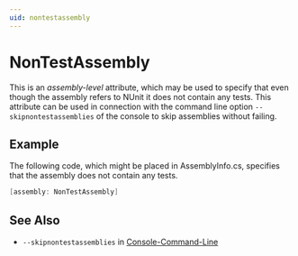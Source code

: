 ```yaml
---
uid: nontestassembly
---
```


# NonTestAssembly

This is an _assembly-level_ attribute, which may be used to specify that even though
the assembly refers to NUnit it does not contain any tests. This attribute can be
used in connection with the command line option `--skipnontestassemblies` of the
console to skip assemblies without failing.

## Example

The following code, which might be placed in AssemblyInfo.cs, specifies that the
assembly does not contain any tests.

```csharp
[assembly: NonTestAssembly]
```

## See Also

* `--skipnontestassemblies` in [Console-Command-Line](xref:ConsoleCommandLine)
